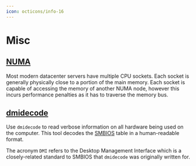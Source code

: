 ```yaml
---
icon: octicons/info-16
---
```


# Misc


[NUMA](https://en.wikipedia.org/wiki/Non-uniform_memory_access)
---------

Most modern datacenter servers have multiple CPU sockets. Each socket is generally physically close to a portion of the main memory. Each socket is capable of accessing the memory of another NUMA node, however this incurs performance penalties as it has to traverse the memory bus.


[dmidecode](https://en.wikipedia.org/wiki/Dmidecode)
----------

Use `dmidecode` to read verbose information on all hardware being used on the computer. This tool decodes the [SMBIOS](https://en.wikipedia.org/wiki/System_Management_BIOS) table in a human-readable format.

The acronym `DMI` refers to the Desktop Management Interface which is a closely-related standard to SMBIOS that `dmidecode` was originally written for.
